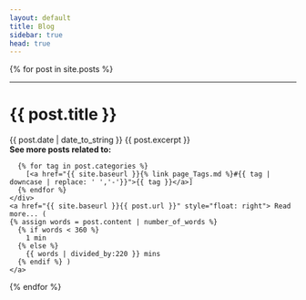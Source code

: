 ```yaml
---
layout: default
title: Blog
sidebar: true
head: true
---
```


<div class="posts">
  {% for post in site.posts %} 
    <hr>  
    <h1>{{ post.title }}</h1>
    <span class="post-date" display="inline">{{ post.date | date_to_string }}</span>
    {{ post.excerpt }}
    <div>
      <b>See more posts related to:</b>
      
      {% for tag in post.categories %}
        [<a href="{{ site.baseurl }}{% link page_Tags.md %}#{{ tag | downcase | replace: ' ','-'}}">{{ tag }}</a>]
      {% endfor %}
    </div> 
    <a href="{{ site.baseurl }}{{ post.url }}" style="float: right"> Read more... (
    {% assign words = post.content | number_of_words %}
      {% if words < 360 %}
        1 min
      {% else %}
        {{ words | divided_by:220 }} mins
      {% endif %} )
    </a>
  {% endfor %}
</div>

<!--
<div class="posts">
  {% for post in site.posts %}
    <li>
      <span class="post-date">{{ post.date | date_to_string }}</span>
      <a href="{{ site.baseurl }}{{ post.url }}">
          {{ post.title }}
      </a>
    </li>
  {% endfor %}
</div>
-->